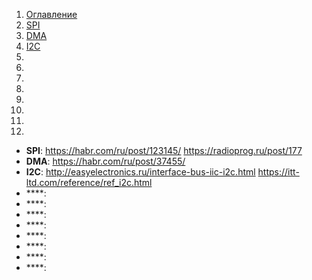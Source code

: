 1. [Оглавление](README.md)
1. [SPI](#1)
1. [DMA](#2)
1. [I2C](#3)
1. [](#4)
1. [](#5)
1. [](#6)
1. [](#7)
1. [](#8)
1. [](#9)
1. [](#10)
1. [](#11)

* **SPI**: <a name="1"></a> https://habr.com/ru/post/123145/ https://radioprog.ru/post/177
* **DMA**: <a name="2"></a> https://habr.com/ru/post/37455/
* **I2C**: <a name="3"></a> http://easyelectronics.ru/interface-bus-iic-i2c.html https://itt-ltd.com/reference/ref_i2c.html
* ****: <a name="4"></a>
* ****: <a name="5"></a>
* ****: <a name="6"></a>
* ****: <a name="7"></a>
* ****: <a name="8"></a>
* ****: <a name="9"></a>
* ****: <a name="10"></a>
* ****: <a name="11"></a>